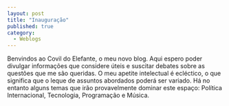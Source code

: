```yaml
---
layout: post
title: "Inauguração"
published: true
category:
  - Weblogs
---
```


Benvindos ao Covil do Elefante, o meu novo blog. Aqui espero poder
divulgar informações que considere úteis e suscitar debates sobre as
questões que me são queridas. O meu apetite intelectual é ecléctico, o
que significa que o leque de assuntos abordados poderá ser variado. Há
no entanto alguns temas que irão provavelmente dominar este espaço:
Política Internacional, Tecnologia, Programação e Música.
